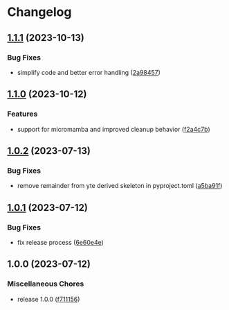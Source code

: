 # Changelog

## [1.1.1](https://github.com/koesterlab/conda-inject/compare/v1.1.0...v1.1.1) (2023-10-13)


### Bug Fixes

* simplify code and better error handling ([2a98457](https://github.com/koesterlab/conda-inject/commit/2a98457f98cc32ae3b0126d242cdfc62c5e7b6db))

## [1.1.0](https://github.com/koesterlab/conda-inject/compare/v1.0.2...v1.1.0) (2023-10-12)


### Features

* support for micromamba and improved cleanup behavior ([f2a4c7b](https://github.com/koesterlab/conda-inject/commit/f2a4c7b2407d7ed37fd70fd15009306ff767053a))

## [1.0.2](https://github.com/koesterlab/conda-inject/compare/v1.0.1...v1.0.2) (2023-07-13)


### Bug Fixes

* remove remainder from yte derived skeleton in pyproject.toml ([a5ba91f](https://github.com/koesterlab/conda-inject/commit/a5ba91fd3b8cf365a00115eb7fb88381fa436e21))

## [1.0.1](https://github.com/koesterlab/conda-inject/compare/v1.0.0...v1.0.1) (2023-07-12)


### Bug Fixes

* fix release process ([6e60e4e](https://github.com/koesterlab/conda-inject/commit/6e60e4efe92a6e870717ffbc570816eb576623d4))

## 1.0.0 (2023-07-12)


### Miscellaneous Chores

* release 1.0.0 ([f711156](https://github.com/koesterlab/conda-inject/commit/f71115691fce4afe588376ac432d580e6eb0e8f2))
